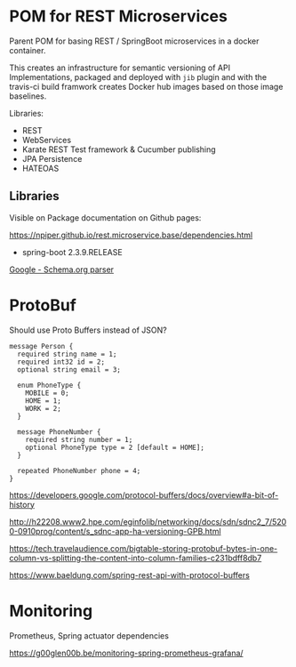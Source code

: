 # POM for REST Microservices


Parent POM for basing REST / SpringBoot microservices in a docker container.

This creates an infrastructure for semantic versioning of API Implementations, packaged and deployed
with `jib` plugin and with the travis-ci build framwork creates Docker hub images based on those
image baselines.

Libraries:

 * REST
 * WebServices 
 * Karate REST Test framework & Cucumber publishing
 * JPA Persistence 
 * HATEOAS


## Libraries

Visible on Package documentation on Github pages:

https://npiper.github.io/rest.microservice.base/dependencies.html

* spring-boot 2.3.9.RELEASE



[Google - Schema.org parser](https://github.com/google/schemaorg-java)

# ProtoBuf

Should use Proto Buffers instead of JSON?

```
message Person {
  required string name = 1;
  required int32 id = 2;
  optional string email = 3;

  enum PhoneType {
    MOBILE = 0;
    HOME = 1;
    WORK = 2;
  }

  message PhoneNumber {
    required string number = 1;
    optional PhoneType type = 2 [default = HOME];
  }

  repeated PhoneNumber phone = 4;
}
```

https://developers.google.com/protocol-buffers/docs/overview#a-bit-of-history	

http://h22208.www2.hpe.com/eginfolib/networking/docs/sdn/sdnc2_7/5200-0910prog/content/s_sdnc-app-ha-versioning-GPB.html

https://tech.travelaudience.com/bigtable-storing-protobuf-bytes-in-one-column-vs-splitting-the-content-into-column-families-c231bdff8db7

https://www.baeldung.com/spring-rest-api-with-protocol-buffers


# Monitoring

Prometheus, Spring actuator dependencies

https://g00glen00b.be/monitoring-spring-prometheus-grafana/